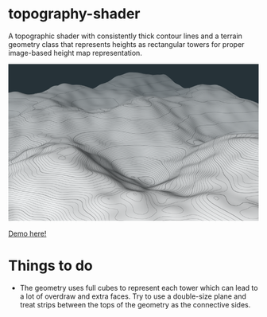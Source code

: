 # topography-shader

A topographic shader with consistently thick contour lines and a terrain geometry class that represents heights as rectangular towers for proper image-based height map representation.

![](./images/banner.png)

[Demo here!](https://gkjohnson.github.io/threejs-sandbox/topography-shader/)

# Things to do

- The geometry uses full cubes to represent each tower which can lead to a lot of overdraw and extra faces. Try to use a double-size plane and treat strips between the tops of the geometry as the connective sides.
